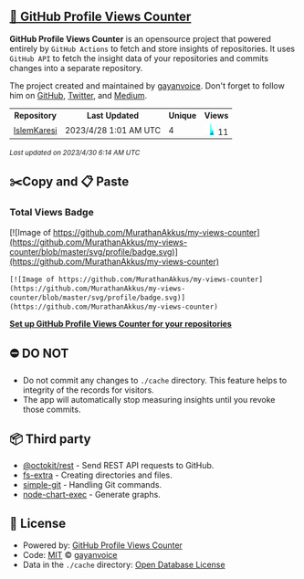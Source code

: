 ## [🚀 GitHub Profile Views Counter](https://github.com/gayanvoice/github-profile-views-counter)
**GitHub Profile Views Counter** is an opensource project that powered entirely by  `GitHub Actions` to fetch and store insights of repositories.
It uses `GitHub API` to fetch the insight data of your repositories and commits changes into a separate repository.

The project created and maintained by [gayanvoice](https://github.com/gayanvoice). Don't forget to follow him on [GitHub](https://github.com/gayanvoice), [Twitter](https://twitter.com/gayanvoice), and [Medium](https://gayanvoice.medium.com/).

<table>
	<tr>
		<th>
			Repository
		</th>
		<th>
			Last Updated
		</th>
		<th>
			Unique
		</th>
		<th>
			Views
		</th>
	</tr>
	<tr>
		<td>
			<a href="https://github.com/MurathanAkkus/my-views-counter/tree/master/readme/570893005/year.md">
				IslemKaresi
			</a>
		</td>
		<td>
			2023/4/28 1:01 AM UTC
		</td>
		<td>
			4
		</td>
		<td>
			<img alt="Response time graph" src="https://github.com/MurathanAkkus/my-views-counter/raw/master/graph/570893005/small/year.png" height="20"> 11
		</td>
	</tr>
</table>

<small><i>Last updated on 2023/4/30 6:14 AM UTC</i></small>

## ✂️Copy and 📋 Paste
### Total Views Badge
[![Image of https://github.com/MurathanAkkus/my-views-counter](https://github.com/MurathanAkkus/my-views-counter/blob/master/svg/profile/badge.svg)](https://github.com/MurathanAkkus/my-views-counter)

```readme
[![Image of https://github.com/MurathanAkkus/my-views-counter](https://github.com/MurathanAkkus/my-views-counter/blob/master/svg/profile/badge.svg)](https://github.com/MurathanAkkus/my-views-counter)
```
[**Set up GitHub Profile Views Counter for your repositories**](https://github.com/gayanvoice/github-profile-views-counter)
## ⛔ DO NOT
- Do not commit any changes to `./cache` directory. This feature helps to integrity of the records for visitors.
- The app will automatically stop measuring insights until you revoke those commits.
## 📦 Third party

- [@octokit/rest](https://www.npmjs.com/package/@octokit/rest) - Send REST API requests to GitHub.
- [fs-extra](https://www.npmjs.com/package/fs-extra) - Creating directories and files.
- [simple-git](https://www.npmjs.com/package/simple-git) - Handling Git commands.
- [node-chart-exec](https://www.npmjs.com/package/node-chart-exec) - Generate graphs.
## 📄 License
- Powered by: [GitHub Profile Views Counter](https://github.com/gayanvoice/github-profile-views-counter)
- Code: [MIT](./LICENSE) © [gayanvoice](https://github.com/gayanvoice)
- Data in the `./cache` directory: [Open Database License](https://opendatacommons.org/licenses/odbl/1-0/)